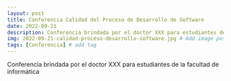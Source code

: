 ```yaml
---
layout: post
title: Conferencia Calidad del Proceso de Desarrollo de Software
date: 2022-09-21 
description: Conferencia brindada por el doctor XXX para estudiantes de la facultad de informática # Add post description (optional)
img: 2022-09-21-calidad-proceso-desarrollo-software.jpg # Add image post (optional)
tags: [Conferencia] # add tag
---
```

Conferencia brindada por el doctor XXX para estudiantes de la facultad de informática
